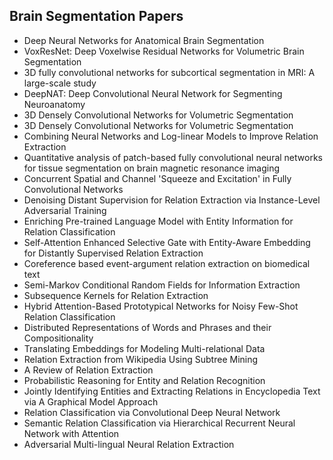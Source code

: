 <h2> Brain Segmentation Papers</h2>

<ul>

                             

 <li><a target="_blank" href="https://github.com/manjunath5496/Brain-Segmentation-Papers/blob/master/brin(1).pdf" style="text-decoration:none;">Deep Neural Networks for Anatomical Brain Segmentation</a></li>

 <li><a target="_blank" href="https://github.com/manjunath5496/Brain-Segmentation-Papers/blob/master/brin(2).pdf" style="text-decoration:none;">VoxResNet: Deep Voxelwise Residual Networks for Volumetric Brain Segmentation</a></li>

<li><a target="_blank" href="https://github.com/manjunath5496/Brain-Segmentation-Papers/blob/master/brin(3).pdf" style="text-decoration:none;">3D fully convolutional networks for subcortical segmentation in MRI: A large-scale study</a></li>
 <li><a target="_blank" href="https://github.com/manjunath5496/Brain-Segmentation-Papers/blob/master/brin(4).pdf" style="text-decoration:none;">DeepNAT: Deep Convolutional Neural Network for Segmenting Neuroanatomy</a></li>                              




<li><a target="_blank" href="https://github.com/manjunath5496/Brain-Segmentation-Papers/blob/master/brin(5).pdf" style="text-decoration:none;">3D Densely Convolutional Networks for Volumetric Segmentation</a></li>
<li><a target="_blank" href="https://github.com/manjunath5496/Brain-Segmentation-Papers/blob/master/brin(6).pdf" style="text-decoration:none;">3D Densely Convolutional Networks for Volumetric Segmentation</a></li>
 <li><a target="_blank" href="https://github.com/manjunath5496/Brain-Segmentation-Papers/blob/master/brin(7).pdf" style="text-decoration:none;">Combining Neural Networks and Log-linear Models to Improve Relation Extraction</a></li>

 <li><a target="_blank" href="https://github.com/manjunath5496/Brain-Segmentation-Papers/blob/master/brin(8).pdf" style="text-decoration:none;"> Quantitative analysis of patch-based fully convolutional neural networks for tissue segmentation on brain magnetic resonance imaging</a></li>
   <li><a target="_blank" href="https://github.com/manjunath5496/Brain-Segmentation-Papers/blob/master/brin(9).pdf" style="text-decoration:none;">Concurrent Spatial and Channel 'Squeeze and Excitation' in Fully Convolutional Networks</a></li>
  
   
 <li><a target="_blank" href="https://github.com/manjunath5496/Brain-Segmentation-Papers/blob/master/brin(10).pdf" style="text-decoration:none;">Denoising Distant Supervision for Relation Extraction via Instance-Level Adversarial Training</a></li>                              
<li><a target="_blank" href="https://github.com/manjunath5496/Brain-Segmentation-Papers/blob/master/brin(11).pdf" style="text-decoration:none;">Enriching Pre-trained Language Model with Entity Information for Relation Classification</a></li>
<li><a target="_blank" href="https://github.com/manjunath5496/Brain-Segmentation-Papers/blob/master/brin(12).pdf" style="text-decoration:none;">Self-Attention Enhanced Selective Gate with Entity-Aware Embedding for Distantly Supervised Relation Extraction</a></li>
<li><a target="_blank" href="https://github.com/manjunath5496/Brain-Segmentation-Papers/blob/master/brin(13).pdf" style="text-decoration:none;">Coreference based event-argument relation extraction on biomedical text</a></li>

<li><a target="_blank" href="https://github.com/manjunath5496/Brain-Segmentation-Papers/blob/master/brin(14).pdf" style="text-decoration:none;">Semi-Markov Conditional Random Fields for Information Extraction</a></li>
                              
<li><a target="_blank" href="https://github.com/manjunath5496/Brain-Segmentation-Papers/blob/master/brin(15).pdf" style="text-decoration:none;">Subsequence Kernels for Relation Extraction</a></li>

<li><a target="_blank" href="https://github.com/manjunath5496/Brain-Segmentation-Papers/blob/master/brin(16).pdf" style="text-decoration:none;">Hybrid Attention-Based Prototypical Networks for Noisy Few-Shot Relation Classification</a></li>

  <li><a target="_blank" href="https://github.com/manjunath5496/Brain-Segmentation-Papers/blob/master/brin(17).pdf" style="text-decoration:none;"> Distributed Representations of Words and Phrases and their Compositionality</a></li>   
  
<li><a target="_blank" href="https://github.com/manjunath5496/Brain-Segmentation-Papers/blob/master/brin(18).pdf" style="text-decoration:none;">Translating Embeddings for Modeling Multi-relational Data</a></li> 

  
<li><a target="_blank" href="https://github.com/manjunath5496/Brain-Segmentation-Papers/blob/master/brin(19).pdf" style="text-decoration:none;">Relation Extraction from Wikipedia Using Subtree Mining</a></li> 

<li><a target="_blank" href="https://github.com/manjunath5496/Brain-Segmentation-Papers/blob/master/brin(20).pdf" style="text-decoration:none;">A Review of Relation Extraction</a></li>

<li><a target="_blank" href="https://github.com/manjunath5496/Brain-Segmentation-Papers/blob/master/brin(21).pdf" style="text-decoration:none;"> Probabilistic Reasoning for Entity and Relation Recognition </a></li>
<li><a target="_blank" href="https://github.com/manjunath5496/Brain-Segmentation-Papers/blob/master/brin(22).pdf" style="text-decoration:none;">Jointly Identifying Entities and Extracting Relations in Encyclopedia Text via A Graphical Model Approach </a></li> 
 
 
 
 
 
 <li><a target="_blank" href="https://github.com/manjunath5496/Brain-Segmentation-Papers/blob/master/brin(23).pdf" style="text-decoration:none;">Relation Classification via Convolutional Deep Neural Network</a></li> 
 

   <li><a target="_blank" href="https://github.com/manjunath5496/Brain-Segmentation-Papers/blob/master/brin(24).pdf" style="text-decoration:none;">Semantic Relation Classification via Hierarchical Recurrent Neural Network with Attention</a></li>
 
   <li><a target="_blank" href="https://github.com/manjunath5496/Brain-Segmentation-Papers/blob/master/brin(25).pdf" style="text-decoration:none;">Adversarial Multi-lingual Neural Relation Extraction</a></li>                              
</ul>
